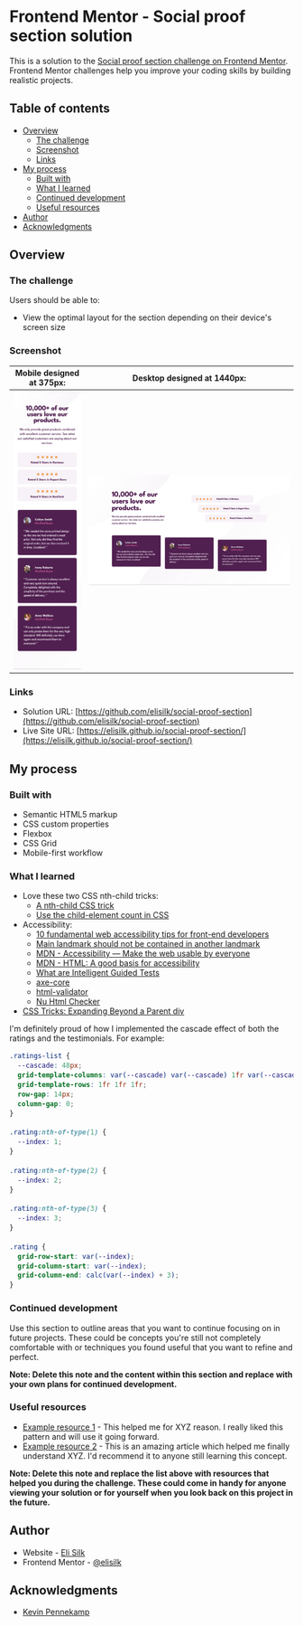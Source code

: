 # Frontend Mentor - Social proof section solution

This is a solution to the [Social proof section challenge on Frontend Mentor](https://www.frontendmentor.io/challenges/social-proof-section-6e0qTv_bA). Frontend Mentor challenges help you improve your coding skills by building realistic projects.

## Table of contents

- [Overview](#overview)
  - [The challenge](#the-challenge)
  - [Screenshot](#screenshot)
  - [Links](#links)
- [My process](#my-process)
  - [Built with](#built-with)
  - [What I learned](#what-i-learned)
  - [Continued development](#continued-development)
  - [Useful resources](#useful-resources)
- [Author](#author)
- [Acknowledgments](#acknowledgments)

## Overview

### The challenge

Users should be able to:

- View the optimal layout for the section depending on their device's screen size

### Screenshot

|  Mobile designed at 375px:   |  Desktop designed at 1440px:  |
| :--------------------------: | :---------------------------: |
| ![](./screenshot-mobile.png) | ![](./screenshot-desktop.png) |

### Links

- Solution URL: [https://github.com/elisilk/social-proof-section](https://github.com/elisilk/social-proof-section)
- Live Site URL: [https://elisilk.github.io/social-proof-section/](https://elisilk.github.io/social-proof-section/)

## My process

### Built with

- Semantic HTML5 markup
- CSS custom properties
- Flexbox
- CSS Grid
- Mobile-first workflow

### What I learned

- Love these two CSS nth-child tricks:
  - [A nth-child CSS trick](https://crinkles.dev/writing/a-nth-child-css-trick/)
  - [Use the child-element count in CSS](https://crinkles.dev/writing/use-the-child-element-count-in-css/)
- Accessibility:
  - [10 fundamental web accessibility tips for front-end developers](https://www.frontendmentor.io/articles/10-fundamental-web-accessibility-tips-for-frontend-developers-rUurADGxCt)
  - [Main landmark should not be contained in another landmark](https://dequeuniversity.com/rules/axe/4.6/landmark-main-is-top-level?application=axeAPI)
  - [MDN - Accessibility — Make the web usable by everyone](https://developer.mozilla.org/en-US/docs/Learn/Accessibility)
  - [MDN - HTML: A good basis for accessibility](https://developer.mozilla.org/en-US/docs/Learn/Accessibility/HTML)
  - [What are Intelligent Guided Tests](https://www.youtube.com/watch?v=AtsX0dPCG_4&ab_channel=DequeSystems)
  - [axe-core](https://www.npmjs.com/package/axe-core)
  - [html-validator](https://www.npmjs.com/package/html-validator)
  - [Nu Html Checker](https://validator.w3.org/nu/)
- [CSS Tricks: Expanding Beyond a Parent div](https://www.modusagency.com/blog/css-tricks-expanding-beyond-a-parent-div/)

I'm definitely proud of how I implemented the cascade effect of both the ratings and the testimonials. For example:

```css
.ratings-list {
  --cascade: 48px;
  grid-template-columns: var(--cascade) var(--cascade) 1fr var(--cascade) var(--cascade);
  grid-template-rows: 1fr 1fr 1fr;
  row-gap: 14px;
  column-gap: 0;
}

.rating:nth-of-type(1) {
  --index: 1;
}

.rating:nth-of-type(2) {
  --index: 2;
}

.rating:nth-of-type(3) {
  --index: 3;
}

.rating {
  grid-row-start: var(--index);
  grid-column-start: var(--index);
  grid-column-end: calc(var(--index) + 3);
}
```

### Continued development

Use this section to outline areas that you want to continue focusing on in future projects. These could be concepts you're still not completely comfortable with or techniques you found useful that you want to refine and perfect.

**Note: Delete this note and the content within this section and replace with your own plans for continued development.**

### Useful resources

- [Example resource 1](https://www.example.com) - This helped me for XYZ reason. I really liked this pattern and will use it going forward.
- [Example resource 2](https://www.example.com) - This is an amazing article which helped me finally understand XYZ. I'd recommend it to anyone still learning this concept.

**Note: Delete this note and replace the list above with resources that helped you during the challenge. These could come in handy for anyone viewing your solution or for yourself when you look back on this project in the future.**

## Author

- Website - [Eli Silk](https://github.com/elisilk)
- Frontend Mentor - [@elisilk](https://www.frontendmentor.io/profile/elisilk)

## Acknowledgments

- [Kevin Pennekamp](https://crinkles.dev/)
